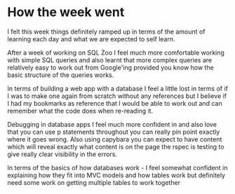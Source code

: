 # How the week went
I felt this week things definitely ramped up in terms of the amount of learning each day and what we are expected to self learn. 

After a week of working on SQL Zoo I feel much more comfortable working with simple SQL queries and also learnt that more complex queries are relatively easy to work out from Google'ing provided you know how the basic structure of the queries works. 

In terms of building a web app with a database I feel a little lost in terms of if I was to make one again from scratch without any references but I believe if I had my bookmarks as reference that I would be able to work out and can remember what the code does when re-reading it. 

Debugging in database apps I feel much more confident in and also love that you can use p statements throughout you can really pin point exactly where it goes wrong. Also using capybara you can expect to have content which will reveal exactly what content is on the page the rspec is testing to give really clear visibility in the errors. 

In terms of the basics of how databases work - I feel somewhat confident in explaining how they fit into MVC models and how tables work but definitely need some work on getting multiple tables to work together